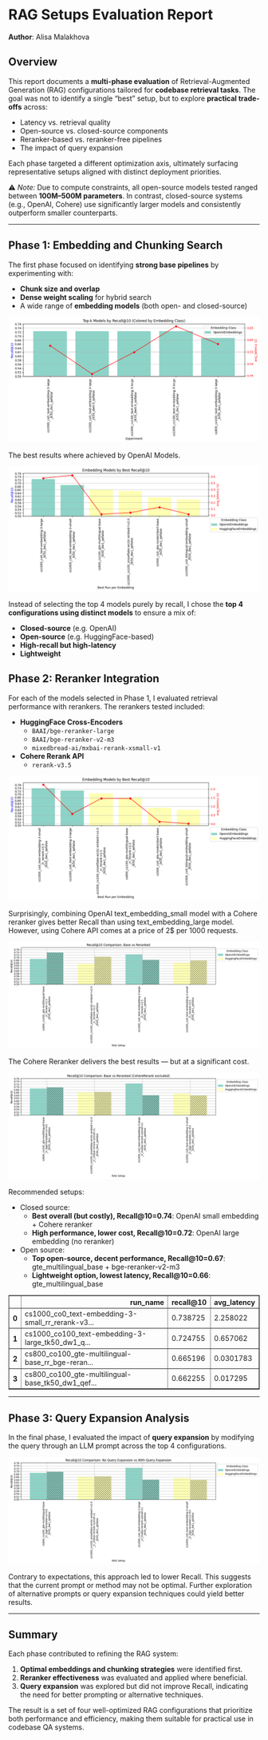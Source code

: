 # **RAG Setups Evaluation Report**  
**Author**: Alisa Malakhova

## Overview

This report documents a **multi-phase evaluation** of Retrieval-Augmented Generation (RAG) configurations tailored for **codebase retrieval tasks**. The goal was not to identify a single “best” setup, but to explore **practical trade-offs** across:

- Latency vs. retrieval quality  
- Open-source vs. closed-source components  
- Reranker-based vs. reranker-free pipelines  
- The impact of query expansion  

Each phase targeted a different optimization axis, ultimately surfacing representative setups aligned with distinct deployment priorities.

⚠️ *Note:* Due to compute constraints, all open-source models tested ranged between **100M–500M parameters**. In contrast, closed-source systems (e.g., OpenAI, Cohere) use significantly larger models and consistently outperform smaller counterparts.

---

## Phase 1: Embedding and Chunking Search

The first phase focused on identifying **strong base pipelines** by experimenting with:

- **Chunk size and overlap**  
- **Dense weight scaling** for hybrid search  
- A wide range of **embedding models** (both open- and closed-source)



    
![png](rag_setups_evaluation_report_files/rag_setups_evaluation_report_6_0.png)
    


The best results where achieved by OpenAI Models.


    
![png](rag_setups_evaluation_report_files/rag_setups_evaluation_report_9_0.png)
    



Instead of selecting the top 4 models purely by recall, I chose the **top 4 configurations using distinct models** to ensure a mix of:

- **Closed-source** (e.g. OpenAI)
- **Open-source** (e.g. HuggingFace-based)
- **High-recall but high-latency**
- **Lightweight**


## Phase 2: Reranker Integration

For each of the models selected in Phase 1, I evaluated retrieval performance with rerankers. The rerankers tested included:

- **HuggingFace Cross-Encoders**  
  - `BAAI/bge-reranker-large`  
  - `BAAI/bge-reranker-v2-m3`  
  - `mixedbread-ai/mxbai-rerank-xsmall-v1`
- **Cohere Rerank API**  
  - `rerank-v3.5`


    
![png](rag_setups_evaluation_report_files/rag_setups_evaluation_report_13_0.png)
    


Surprisingly, combining OpenAI text_embedding_small model with a Cohere reranker gives better Recall than using text_embedding_large model. However, using Cohere API comes at a price of 2$ per 1000 requests.


    
![png](rag_setups_evaluation_report_files/rag_setups_evaluation_report_16_0.png)
    


The Cohere Reranker delivers the best results — but at a significant cost.


    
![png](rag_setups_evaluation_report_files/rag_setups_evaluation_report_18_0.png)
    


Recommended setups:
- Closed source:
   - **Best overall (but costly), Recall@10=0.74**: OpenAI small embedding + Cohere reranker  
   - **High performance, lower cost, Recall@10=0.72**: OpenAI large embedding (no reranker)  
- Open source:
   - **Top open-source, decent performance, Recall@10=0.67**: gte_multilingual_base + bge-reranker-v2-m3  
   - **Lightweight option, lowest latency, Recall@10=0.66**: gte_multilingual_base




<div>
<table border="1" class="dataframe">
  <thead>
    <tr style="text-align: right;">
      <th></th>
      <th>run_name</th>
      <th>recall@10</th>
      <th>avg_latency</th>
    </tr>
  </thead>
  <tbody>
    <tr>
      <th>0</th>
      <td>cs1000_co0_text-embedding-3-small_rr_rerank-v3...</td>
      <td>0.738725</td>
      <td>2.258022</td>
    </tr>
    <tr>
      <th>1</th>
      <td>cs1000_co100_text-embedding-3-large_tk50_dw1_q...</td>
      <td>0.724755</td>
      <td>0.657062</td>
    </tr>
    <tr>
      <th>2</th>
      <td>cs800_co100_gte-multilingual-base_rr_bge-reran...</td>
      <td>0.665196</td>
      <td>0.0301783</td>
    </tr>
    <tr>
      <th>3</th>
      <td>cs800_co100_gte-multilingual-base_tk50_dw1_qef...</td>
      <td>0.662255</td>
      <td>0.017295</td>
    </tr>
  </tbody>
</table>
</div>



---

## Phase 3: Query Expansion Analysis

In the final phase, I evaluated the impact of **query expansion** by modifying the query through an LLM prompt across the top 4 configurations.


    
![png](rag_setups_evaluation_report_files/rag_setups_evaluation_report_25_0.png)
    


Contrary to expectations, this approach led to lower Recall. This suggests that the current prompt or method may not be optimal. Further exploration of alternative prompts or query expansion techniques could yield better results.

---

## Summary

Each phase contributed to refining the RAG system:

1. **Optimal embeddings and chunking strategies** were identified first.
2. **Reranker effectiveness** was evaluated and applied where beneficial.
3. **Query expansion** was explored but did not improve Recall, indicating the need for better prompting or alternative techniques.

The result is a set of four well-optimized RAG configurations that prioritize both performance and efficiency, making them suitable for practical use in codebase QA systems.
